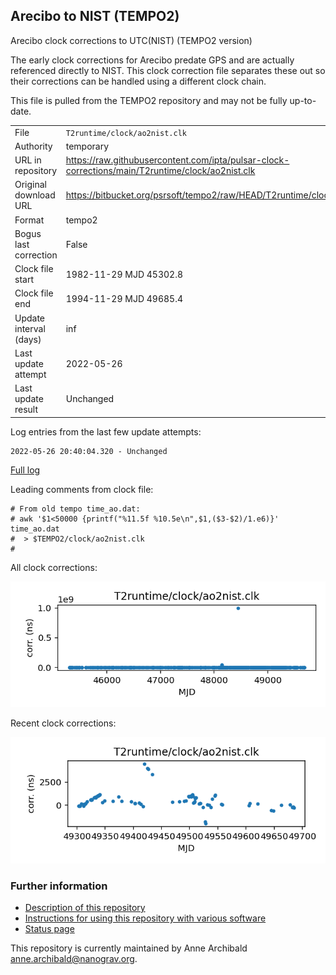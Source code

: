 
## Arecibo to NIST (TEMPO2)

Arecibo clock corrections to UTC(NIST) (TEMPO2 version)

The early clock corrections for Arecibo predate GPS and are
actually referenced directly to NIST. This clock correction file
separates these out so their corrections can be handled using a
different clock chain.

This file is pulled from the TEMPO2 repository and may not be fully
up-to-date.

|     |     |
|:--- |:--- |
| File | `T2runtime/clock/ao2nist.clk` |
| Authority | temporary |
| URL in repository | <https://raw.githubusercontent.com/ipta/pulsar-clock-corrections/main/T2runtime/clock/ao2nist.clk> |
| Original download URL | <https://bitbucket.org/psrsoft/tempo2/raw/HEAD/T2runtime/clock/ao2nist.clk> |
| Format | tempo2 |
| Bogus last correction | False |
| Clock file start | 1982-11-29 MJD 45302.8 |
| Clock file end | 1994-11-29 MJD 49685.4 |
| Update interval (days) | inf |
| Last update attempt | 2022-05-26 |
| Last update result | Unchanged |

Log entries from the last few update attempts:
```
2022-05-26 20:40:04.320 - Unchanged
```
[Full log](https://raw.githubusercontent.com/ipta/pulsar-clock-corrections/main/log/T2runtime/clock/ao2nist.clk.log)

Leading comments from clock file:

    # From old tempo time_ao.dat:
    # awk '$1<50000 {printf("%11.5f %10.5e\n",$1,($3-$2)/1.e6)}' time_ao.dat
    #  > $TEMPO2/clock/ao2nist.clk
    #



All clock corrections:

![plot of all clock corrections](ao2nist.clk.png "All corrections")

Recent clock corrections:

![plot of recent clock corrections](ao2nist.clk.short.png "Recent corrections")


### Further information

- [Description of this repository](index.html)
- [Instructions for using this repository with various software](instructions.html)
- [Status page](status.html)



This repository is currently maintained by Anne Archibald <anne.archibald@nanograv.org>.

